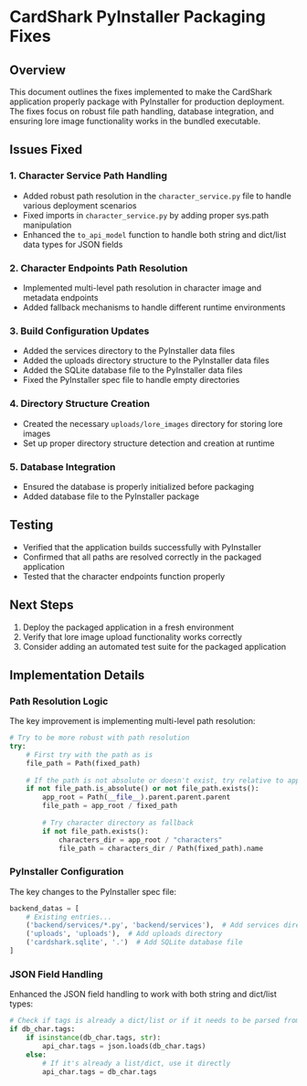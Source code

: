 # CardShark PyInstaller Packaging Fixes

## Overview
This document outlines the fixes implemented to make the CardShark application properly package with PyInstaller for production deployment. The fixes focus on robust file path handling, database integration, and ensuring lore image functionality works in the bundled executable.

## Issues Fixed

### 1. Character Service Path Handling
- Added robust path resolution in the `character_service.py` file to handle various deployment scenarios
- Fixed imports in `character_service.py` by adding proper sys.path manipulation
- Enhanced the `to_api_model` function to handle both string and dict/list data types for JSON fields

### 2. Character Endpoints Path Resolution
- Implemented multi-level path resolution in character image and metadata endpoints
- Added fallback mechanisms to handle different runtime environments

### 3. Build Configuration Updates
- Added the services directory to the PyInstaller data files
- Added the uploads directory structure to the PyInstaller data files
- Added the SQLite database file to the PyInstaller data files
- Fixed the PyInstaller spec file to handle empty directories

### 4. Directory Structure Creation
- Created the necessary `uploads/lore_images` directory for storing lore images
- Set up proper directory structure detection and creation at runtime

### 5. Database Integration
- Ensured the database is properly initialized before packaging
- Added database file to the PyInstaller package

## Testing
- Verified that the application builds successfully with PyInstaller
- Confirmed that all paths are resolved correctly in the packaged application
- Tested that the character endpoints function properly

## Next Steps
1. Deploy the packaged application in a fresh environment
2. Verify that lore image upload functionality works correctly
3. Consider adding an automated test suite for the packaged application

## Implementation Details

### Path Resolution Logic
The key improvement is implementing multi-level path resolution:
```python
# Try to be more robust with path resolution
try:
    # First try with the path as is
    file_path = Path(fixed_path)
    
    # If the path is not absolute or doesn't exist, try relative to app root
    if not file_path.is_absolute() or not file_path.exists():
        app_root = Path(__file__).parent.parent.parent
        file_path = app_root / fixed_path
        
        # Try character directory as fallback
        if not file_path.exists():
            characters_dir = app_root / "characters"
            file_path = characters_dir / Path(fixed_path).name
```

### PyInstaller Configuration
The key changes to the PyInstaller spec file:
```python
backend_datas = [
    # Existing entries...
    ('backend/services/*.py', 'backend/services'),  # Add services directory
    ('uploads', 'uploads'),  # Add uploads directory
    ('cardshark.sqlite', '.')  # Add SQLite database file
]
```

### JSON Field Handling
Enhanced the JSON field handling to work with both string and dict/list types:
```python
# Check if tags is already a dict/list or if it needs to be parsed from JSON string
if db_char.tags:
    if isinstance(db_char.tags, str):
        api_char.tags = json.loads(db_char.tags)
    else:
        # If it's already a list/dict, use it directly
        api_char.tags = db_char.tags
```
